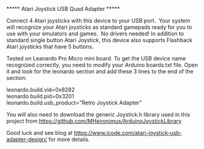***** Atari Joystick USB Quad Adapter *****

Connect 4 Atari joysticks with this device to your USB port.  Your system will recognize your Atari joysticks as standard gamepads ready for you to use with your emulators and games.  No drivers needed! In addition to standard single button Atari Joystick, this device also supports Flashback Atari joysticks that have 5 buttons.

Tested on Leanardo Pro Micro mini board. To get the USB device name recognized correctly, you need to modify your Arduino boards.txt file.  Open it and look for the leonardo section and add these 3 lines to the end of the section:  

leonardo.build.vid=0x8282 <br/>
leonardo.build.pid=0x3201 <br/>
leonardo.build.usb_product="Retro Joystick Adapter"

You will also need to download the generic Joystick.h library used in this project from https://github.com/MHeironimus/ArduinoJoystickLibrary

Good luck and see blog at https://www.icode.com/atari-joystick-usb-adapter-design/ for more details.



